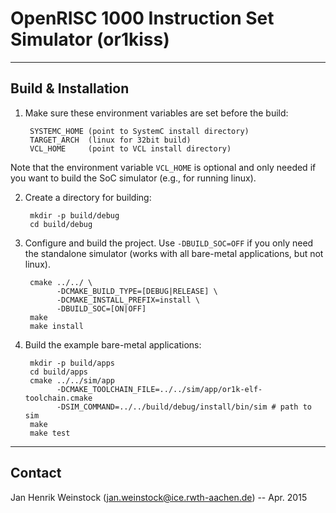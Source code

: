 # OpenRISC 1000 Instruction Set Simulator (or1kiss)

----
## Build & Installation

1. Make sure these environment variables are set before the build:

        SYSTEMC_HOME (point to SystemC install directory)
        TARGET_ARCH  (linux for 32bit build)
        VCL_HOME     (point to VCL install directory)
    
Note that the environment variable `VCL_HOME` is optional and only needed if
you want to build the SoC simulator (e.g., for running linux).

2. Create a directory for building:

        mkdir -p build/debug
        cd build/debug  

3. Configure and build the project. Use `-DBUILD_SOC=OFF` if you only need the
standalone simulator (works with all bare-metal applications, but not linux).

        cmake ../../ \
              -DCMAKE_BUILD_TYPE=[DEBUG|RELEASE] \
              -DCMAKE_INSTALL_PREFIX=install \
              -DBUILD_SOC=[ON|OFF]
        make
        make install

4. Build the example bare-metal applications:

        mkdir -p build/apps
        cd build/apps
        cmake ../../sim/app
              -DCMAKE_TOOLCHAIN_FILE=../../sim/app/or1k-elf-toolchain.cmake
              -DSIM_COMMAND=../../build/debug/install/bin/sim # path to sim
        make
        make test

----
## Contact

Jan Henrik Weinstock (jan.weinstock@ice.rwth-aachen.de) -- Apr. 2015